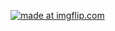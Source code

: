 <a href="https://imgflip.com/gif/2xpxpv"><img src="https://i.imgflip.com/2xpxpv.gif" title="made at imgflip.com"/></a>

